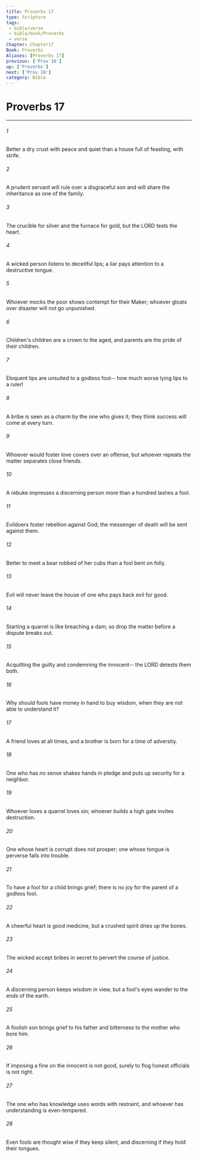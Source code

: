 ```yaml
---
title: Proverbs 17
type: Scripture
tags:
 - bible/verse
 - bible/book/Proverbs
 - verse
Chapter: Chapter17
Book: Proverbs
Aliases: [Proverbs 17]
previous: ['Prov 16']
up: ['Proverbs']
next: ['Prov 18']
category: Bible
---
```

# Proverbs 17

***


###### 1 
Better a dry crust with peace and quiet than a house full of feasting, with strife. 

###### 2 
A prudent servant will rule over a disgraceful son and will share the inheritance as one of the family. 

###### 3 
The crucible for silver and the furnace for gold, but the LORD tests the heart. 

###### 4 
A wicked person listens to deceitful lips; a liar pays attention to a destructive tongue. 

###### 5 
Whoever mocks the poor shows contempt for their Maker; whoever gloats over disaster will not go unpunished. 

###### 6 
Children's children are a crown to the aged, and parents are the pride of their children. 

###### 7 
Eloquent lips are unsuited to a godless fool-- how much worse lying lips to a ruler! 

###### 8 
A bribe is seen as a charm by the one who gives it; they think success will come at every turn. 

###### 9 
Whoever would foster love covers over an offense, but whoever repeats the matter separates close friends. 

###### 10 
A rebuke impresses a discerning person more than a hundred lashes a fool. 

###### 11 
Evildoers foster rebellion against God; the messenger of death will be sent against them. 

###### 12 
Better to meet a bear robbed of her cubs than a fool bent on folly. 

###### 13 
Evil will never leave the house of one who pays back evil for good. 

###### 14 
Starting a quarrel is like breaching a dam; so drop the matter before a dispute breaks out. 

###### 15 
Acquitting the guilty and condemning the innocent-- the LORD detests them both. 

###### 16 
Why should fools have money in hand to buy wisdom, when they are not able to understand it? 

###### 17 
A friend loves at all times, and a brother is born for a time of adversity. 

###### 18 
One who has no sense shakes hands in pledge and puts up security for a neighbor. 

###### 19 
Whoever loves a quarrel loves sin; whoever builds a high gate invites destruction. 

###### 20 
One whose heart is corrupt does not prosper; one whose tongue is perverse falls into trouble. 

###### 21 
To have a fool for a child brings grief; there is no joy for the parent of a godless fool. 

###### 22 
A cheerful heart is good medicine, but a crushed spirit dries up the bones. 

###### 23 
The wicked accept bribes in secret to pervert the course of justice. 

###### 24 
A discerning person keeps wisdom in view, but a fool's eyes wander to the ends of the earth. 

###### 25 
A foolish son brings grief to his father and bitterness to the mother who bore him. 

###### 26 
If imposing a fine on the innocent is not good, surely to flog honest officials is not right. 

###### 27 
The one who has knowledge uses words with restraint, and whoever has understanding is even-tempered. 

###### 28 
Even fools are thought wise if they keep silent, and discerning if they hold their tongues. 
